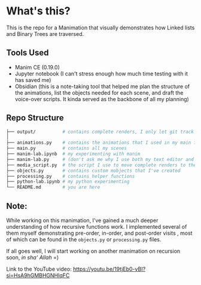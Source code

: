 # What's this?

This is the repo for a Manimation that visually demonstrates how Linked lists and Binary Trees are traversed.
## Tools Used
- Manim CE (0.19.0)
- Jupyter notebook (I can't stress enough how much time testing with it has saved me)
- Obsidian (this is a note-taking tool that helped me plan the structure of the animations, list the objects needed for each scene, and draft the voice-over scripts. It kinda served as the backbone of all my planning)
##  Repo Structure

```bash
├── output/          # contains complete renders, I only let git track this folder (not the "media" one), since I want only the complete videos to be synced
│
├── animations.py    # contains the animations that I used in my main file
├── main.py          # contains all my scenes
├── manim-lab.ipynb  # my experimenting with manim
├── manim-lab.py     # (don't ask me why I use both my text editor and jupter notebook to do it)
├── media_script.py  # the script I use to move complete renders to the output folder
├── objects.py       # contains custom mobjects that I've created
├── processing.py    # contains helper functions
├── python-lab.ipynb # my python experimenting
└── README.md        # you are here
```
## Note:
While working on this manimation, I’ve gained a much deeper understanding of how recursive functions work. I implemented several of them myself demonstrating pre-order, in-order, and post-order visits , most of which can be found in the `objects.py` or `processing.py` files. 

If all goes well, I will start working on another manimation on recursion soon, _in sha' Allah_ =)

Link to the YouTube video: https://youtu.be/19tjEb0-vBI?si=HsA9hGMBHGNHIqFC
